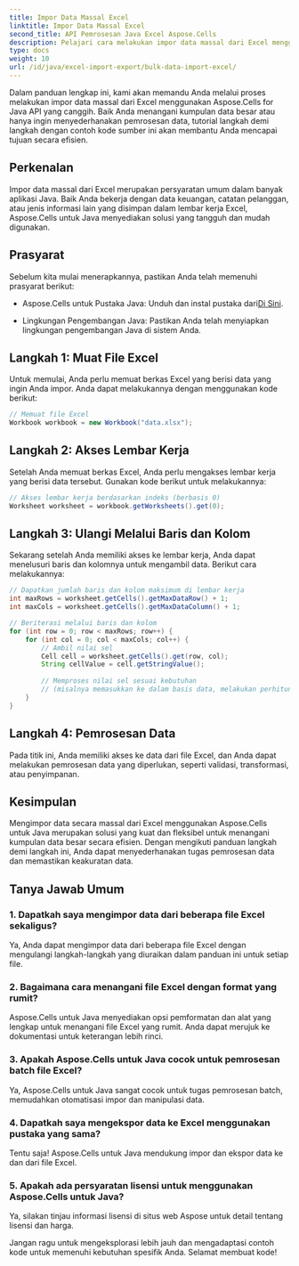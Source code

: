 ```yaml
---
title: Impor Data Massal Excel
linktitle: Impor Data Massal Excel
second_title: API Pemrosesan Java Excel Aspose.Cells
description: Pelajari cara melakukan impor data massal dari Excel menggunakan Aspose.Cells untuk API Java. Sederhanakan pemrosesan data Anda dengan panduan langkah demi langkah ini.
type: docs
weight: 10
url: /id/java/excel-import-export/bulk-data-import-excel/
---
```


Dalam panduan lengkap ini, kami akan memandu Anda melalui proses melakukan impor data massal dari Excel menggunakan Aspose.Cells for Java API yang canggih. Baik Anda menangani kumpulan data besar atau hanya ingin menyederhanakan pemrosesan data, tutorial langkah demi langkah dengan contoh kode sumber ini akan membantu Anda mencapai tujuan secara efisien.

## Perkenalan

Impor data massal dari Excel merupakan persyaratan umum dalam banyak aplikasi Java. Baik Anda bekerja dengan data keuangan, catatan pelanggan, atau jenis informasi lain yang disimpan dalam lembar kerja Excel, Aspose.Cells untuk Java menyediakan solusi yang tangguh dan mudah digunakan.

## Prasyarat

Sebelum kita mulai menerapkannya, pastikan Anda telah memenuhi prasyarat berikut:

-  Aspose.Cells untuk Pustaka Java: Unduh dan instal pustaka dari[Di Sini](https://releases.aspose.com/cells/java/).

- Lingkungan Pengembangan Java: Pastikan Anda telah menyiapkan lingkungan pengembangan Java di sistem Anda.

## Langkah 1: Muat File Excel

Untuk memulai, Anda perlu memuat berkas Excel yang berisi data yang ingin Anda impor. Anda dapat melakukannya dengan menggunakan kode berikut:

```java
// Memuat file Excel
Workbook workbook = new Workbook("data.xlsx");
```

## Langkah 2: Akses Lembar Kerja

Setelah Anda memuat berkas Excel, Anda perlu mengakses lembar kerja yang berisi data tersebut. Gunakan kode berikut untuk melakukannya:

```java
// Akses lembar kerja berdasarkan indeks (berbasis 0)
Worksheet worksheet = workbook.getWorksheets().get(0);
```

## Langkah 3: Ulangi Melalui Baris dan Kolom

Sekarang setelah Anda memiliki akses ke lembar kerja, Anda dapat menelusuri baris dan kolomnya untuk mengambil data. Berikut cara melakukannya:

```java
// Dapatkan jumlah baris dan kolom maksimum di lembar kerja
int maxRows = worksheet.getCells().getMaxDataRow() + 1;
int maxCols = worksheet.getCells().getMaxDataColumn() + 1;

// Beriterasi melalui baris dan kolom
for (int row = 0; row < maxRows; row++) {
    for (int col = 0; col < maxCols; col++) {
        // Ambil nilai sel
        Cell cell = worksheet.getCells().get(row, col);
        String cellValue = cell.getStringValue();
        
        // Memproses nilai sel sesuai kebutuhan
        // (misalnya memasukkan ke dalam basis data, melakukan perhitungan, dll.)
    }
}
```

## Langkah 4: Pemrosesan Data

Pada titik ini, Anda memiliki akses ke data dari file Excel, dan Anda dapat melakukan pemrosesan data yang diperlukan, seperti validasi, transformasi, atau penyimpanan.

## Kesimpulan

Mengimpor data secara massal dari Excel menggunakan Aspose.Cells untuk Java merupakan solusi yang kuat dan fleksibel untuk menangani kumpulan data besar secara efisien. Dengan mengikuti panduan langkah demi langkah ini, Anda dapat menyederhanakan tugas pemrosesan data dan memastikan keakuratan data.

## Tanya Jawab Umum

### 1. Dapatkah saya mengimpor data dari beberapa file Excel sekaligus?

Ya, Anda dapat mengimpor data dari beberapa file Excel dengan mengulangi langkah-langkah yang diuraikan dalam panduan ini untuk setiap file.

### 2. Bagaimana cara menangani file Excel dengan format yang rumit?

Aspose.Cells untuk Java menyediakan opsi pemformatan dan alat yang lengkap untuk menangani file Excel yang rumit. Anda dapat merujuk ke dokumentasi untuk keterangan lebih rinci.

### 3. Apakah Aspose.Cells untuk Java cocok untuk pemrosesan batch file Excel?

Ya, Aspose.Cells untuk Java sangat cocok untuk tugas pemrosesan batch, memudahkan otomatisasi impor dan manipulasi data.

### 4. Dapatkah saya mengekspor data ke Excel menggunakan pustaka yang sama?

Tentu saja! Aspose.Cells untuk Java mendukung impor dan ekspor data ke dan dari file Excel.

### 5. Apakah ada persyaratan lisensi untuk menggunakan Aspose.Cells untuk Java?

Ya, silakan tinjau informasi lisensi di situs web Aspose untuk detail tentang lisensi dan harga.

Jangan ragu untuk mengeksplorasi lebih jauh dan mengadaptasi contoh kode untuk memenuhi kebutuhan spesifik Anda. Selamat membuat kode!
